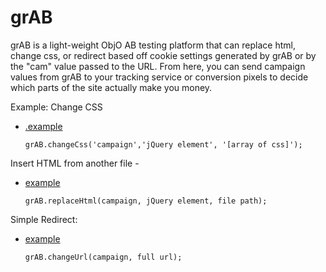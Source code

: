 grAB
====

grAB is a light-weight ObjO AB testing platform that can replace html, change css, or redirect based off cookie settings generated by grAB or by the "cam" value passed to the URL.  From here, you can send campaign values from grAB to your tracking service or conversion pixels to decide which parts of the site actually make you money.

Example:
Change CSS
* [.example](http://brandonam.com/grAB/grAB-example/?cam=a)

	`grAB.changeCss('campaign','jQuery element', '[array of css]');`

Insert HTML from another file -
* [example](http://brandonam.com/grAB/grAB-example/?cam=b)

	`grAB.replaceHtml(campaign, jQuery element, file path);`	

Simple Redirect:
* [example](http://brandonam.com/grAB/grAB-example/?cam=c)

	`grAB.changeUrl(campaign, full url);`